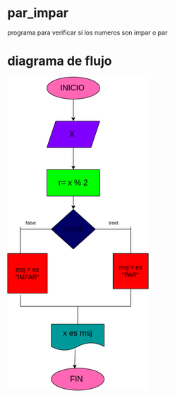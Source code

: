 # par_impar
programa para verificar si los numeros son impar o par 

 # diagrama de flujo 
 ![diagrama de flujo](diagrama.png " diagrama de flujo")